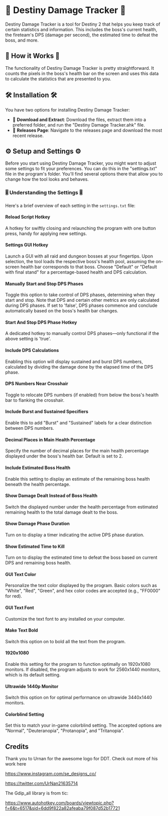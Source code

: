 # 🚀 Destiny Damage Tracker 🚀

Destiny Damage Tracker is a tool for Destiny 2 that helps you keep track of certain statistics and information. This includes the boss's current health, the fireteam's DPS (damage per second), the estimated time to defeat the boss, and more. 

## 🎯 How it Works 🎯

The functionality of Destiny Damage Tracker is pretty straightforward. It counts the pixels in the boss's health bar on the screen and uses this data to calculate the statistics that are presented to you.

## 🛠️ Installation 🛠️

You have two options for installing Destiny Damage Tracker:

- 📂 **Download and Extract**: Download the files, extract them into a preferred folder, and run the "Destiny Damage Tracker.ahk" file.
- 📌 **Releases Page**: Navigate to the releases page and download the most recent release.

## ⚙️ Setup and Settings ⚙️

Before you start using Destiny Damage Tracker, you might want to adjust some settings to fit your preferences. You can do this in the "settings.txt" file in the program's folder. You'll find several options there that allow you to change how the tool looks and behaves.

### 🎚️ Understanding the Settings 🎚️

Here's a brief overview of each setting in the `settings.txt` file:

#### Reload Script Hotkey
A hotkey for swiftly closing and relaunching the program with one button press, handy for applying new settings.

#### Settings GUI Hotkey
Launch a GUI with all raid and dungeon bosses at your fingertips. Upon selection, the tool loads the respective boss's health pool, assuming the on-screen health bar corresponds to that boss. Choose "Default" or "Default with final stand" for a percentage-based health and DPS calculation.

#### Manually Start and Stop DPS Phases
Toggle this option to take control of DPS phases, determining when they start and stop. Note that DPS and certain other metrics are only calculated during DPS phases. If set to 'false', DPS phases commence and conclude automatically based on the boss's health bar changes.

#### Start And Stop DPS Phase Hotkey
A dedicated hotkey to manually control DPS phases—only functional if the above setting is 'true'.

#### Include DPS Calculations
Enabling this option will display sustained and burst DPS numbers, calculated by dividing the damage done by the elapsed time of the DPS phase.

#### DPS Numbers Near Crosshair
Toggle to relocate DPS numbers (if enabled) from below the boss's health bar to flanking the crosshair.

#### Include Burst and Sustained Specifiers
Enable this to add "Burst" and "Sustained" labels for a clear distinction between DPS numbers.

#### Decimal Places in Main Health Percentage
Specify the number of decimal places for the main health percentage displayed under the boss's health bar. Default is set to 2.

#### Include Estimated Boss Health
Enable this setting to display an estimate of the remaining boss health beneath the health percentage.

#### Show Damage Dealt Instead of Boss Health
Switch the displayed number under the health percentage from estimated remaining health to the total damage dealt to the boss.

#### Show Damage Phase Duration
Turn on to display a timer indicating the active DPS phase duration.

#### Show Estimated Time to Kill
Turn on to display the estimated time to defeat the boss based on current DPS and remaining boss health.

#### GUI Text Color
Personalize the text color displayed by the program. Basic colors such as "White", "Red", "Green", and hex color codes are accepted (e.g., "FF0000" for red).

#### GUI Text Font
Customize the text font to any installed on your computer.

#### Make Text Bold
Switch this option on to bold all the text from the program.

#### 1920x1080
Enable this setting for the program to function optimally on 1920x1080 monitors. If disabled, the program adjusts to work for 2560x1440 monitors, which is its default setting.

#### Ultrawide 1440p Monitor
Switch this option on for optimal performance on ultrawide 3440x1440 monitors.

#### Colorblind Setting
Set this to match your in-game colorblind setting. The accepted options are "Normal", "Deuteranopia", "Protanopia", and "Tritanopia".

## Credits
Thank you to Urnan for the awesome logo for DDT. Check out more of his work here 

https://www.instagram.com/se_designs_co/

https://twitter.com/UrNan21635714


The Gdip_all library is from tic:

https://www.autohotkey.com/boards/viewtopic.php?f=6&t=6517&sid=6dd9f822a82afeaba79f087d52b17721
